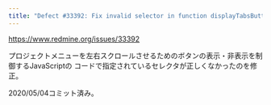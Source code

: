 ```yaml
---
title: "Defect #33392: Fix invalid selector in function displayTabsButtons()"
---
```


https://www.redmine.org/issues/33392

プロジェクトメニューを左右スクロールさせるためのボタンの表示・非表示を制御するJavaScriptの
コードで指定されているセレクタが正しくなかったのを修正。

2020/05/04コミット済み。